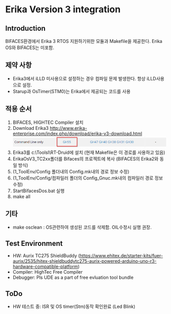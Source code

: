 # Erika Version 3 integration

## Introduction
BIFACES환경에서 Erika 3 RTOS 지원하기위한 모듈과 Makefile을 제공한다. Erika OS와 BIFACES는 미포함.

## 제약 사항
- Erika3에서 iLLD 미사용으로 설정하는 경우 컴파일 문제 발생한다. 항상 iLLD사용으로 설정.
- Starup과 OsTimer(STM0)는 Erika에서 제공되는 코드를 사용

## 적용 순서
1. BIFACES, HIGHTEC Compiler 설치
1. Download Erika3
   http://www.erika-enterprise.com/index.php/download/erika-v3-download.html
    ![](./img/gh55.png)
1. Erika3를 c:\Toolsl\RT-Druid에 설치 (현재 Makefile은 이 경로를 사용하고 있음)
1. ErikaOsV3_TC2xx폴더를 Bifaces의 프로젝트에 복사 (BIFACES의 Erika2와 동일 방식)
1. (1_ToolEnv/Config 폴더내의 Config.mk내의 경로 정보 수정)
1. (1_ToolEnv/Config/컴파일러 폴더의 Config_Gnuc.mk내의 컴파일러 경로 정보 수정)
1. StartBifacesDos.bat 실행
1. make all

## 기타
- make osclean : OS관련하여 생성된 코드를 삭제함. OIL수정시 실행 권장.

## Test Environment
- HW: Aurix TC275 ShieldBuddy (https://www.ehitex.de/starter-kits/fuer-aurix/2535/hitex-shieldbuddytc275-aurix-powered-arduino-uno-r3-hardware-compatible-platform)
- Compiler: HighTec Free Compiler
- Debugger: Pls UDE as a part of free evluation tool bundle


## ToDo
- HW 테스트 중: ISR 및 OS timer(Stm)동작 확인완료 (Led Blink)
